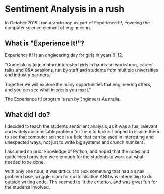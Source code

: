 # Sentiment Analysis in a rush

In October 2015 I ran a workshop as part of Experience It!, covering the computer science element of engineering. 

## What is "Experience It!"?

Experience It! Is an engineering day for girls in years 9-12.

"Come along to join other interested girls in hands-on workshops, career talks and Q&A sessions, run by staff and students from multiple universities and industry partners.

Together we will explore the many opportunities that engineering offers, and you can see what interests you most."

The Experience It! program is run by Engineers Australia.

## What did I do?

I decided to teach the students sentiment analysis, as it was a fun, relevant and widely customisable problem for them to tackle. I hoped to inspire them to see that computer science is a field that can be used in interesting and unexpected ways, not just to write big systems and crunch numbers. 

I assumed no prior knowledge of Python, and hoped that the notes and guidelines I provided were enough for the students to work out what needed to be done.

With only one hour, it was difficult to pick something that had a small problem base, wriggle room for customisation AND was interesting to do outside writing code. This seemed to fit the criterion, and was great fun for the students involved.
